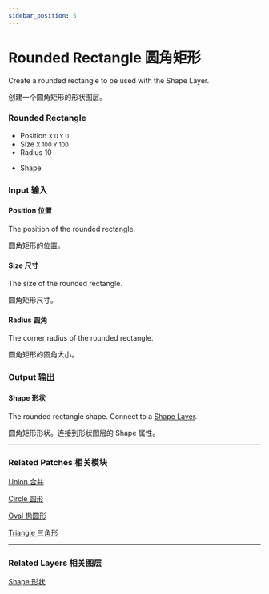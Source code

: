 ```yaml
---
sidebar_position: 5
---
```


# Rounded Rectangle 圆角矩形

Create a rounded rectangle to be used with the Shape Layer.

创建一个圆角矩形的形状图层。

<div className="patch-container">
    <div className="patch processor">
        <h3>Rounded Rectangle</h3>
        <ul className="inputs">
            <li>Position <small> X <span>0</span> Y <span>0</span></small></li> 
            <li>Size <small> X <span>100</span> Y <span>100</span></small></li> 
            <li>Radius <span>10</span></li>
        </ul>
        <ul className="outputs">
            <li>Shape </li>
        </ul>
    </div>
</div>

<div className="port-descriptions">
<div className="inputs">

### Input 输入

#### Position 位置

The position of the rounded rectangle.

圆角矩形的位置。

#### Size 尺寸

The size of the rounded rectangle.

圆角矩形尺寸。

#### Radius 圆角

The corner radius of the rounded rectangle.

圆角矩形的圆角大小。


</div>
<div className="outputs">

### Output 输出

#### Shape 形状

The rounded rectangle shape. Connect to a [Shape Layer](https://www.notion.so/Shape-6381402c7a90468d97365c58ab562ea1).

圆角矩形形状。连接到形状图层的 Shape 属性。

</div>
</div>

------

### Related Patches 相关模块

[Union 合并](https://www.notion.so/Union-25b8641484f545799ac0f5e2fd48620d)

[Circle 圆形](https://www.notion.so/Circle-aa0ece9d86a14149a015fd0fc12db088)

[Oval 椭圆形](https://www.notion.so/Oval-a93bcffdb9d94ba1a4dbd968ba185a87)

[Triangle 三角形](https://www.notion.so/Triangle-de2307b4545640358caaee069a8ca536)

------

### Related Layers 相关图层

[Shape 形状](https://www.notion.so/Shape-6381402c7a90468d97365c58ab562ea1)
